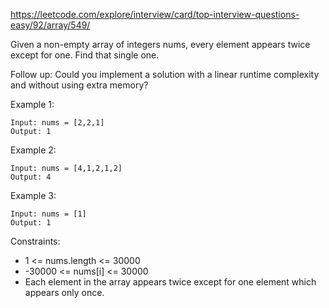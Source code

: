 https://leetcode.com/explore/interview/card/top-interview-questions-easy/92/array/549/

Given a non-empty array of integers nums, every element appears twice except for one. Find that single one.

Follow up: Could you implement a solution with a linear runtime complexity and without using extra memory?

Example 1:

```
Input: nums = [2,2,1]
Output: 1
```

Example 2:

```
Input: nums = [4,1,2,1,2]
Output: 4
```

Example 3:

```
Input: nums = [1]
Output: 1
```

Constraints:

- 1 <= nums.length <= 30000
- -30000 <= nums[i] <= 30000
- Each element in the array appears twice except for one element which appears only once.
